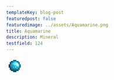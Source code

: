 ```yaml
---
templateKey: blog-post
featuredpost: false
featuredimage: ../assets/Aquamarine.png
title: Aquamarine
description: Mineral
testfield: 124
---
```

![Aquamarine](../assets/Aquamarine.png)